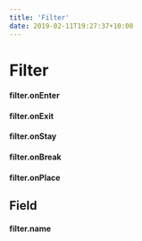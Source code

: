 ```yaml
---
title: 'Filter'
date: 2019-02-11T19:27:37+10:00
---
```


# Filter

#### filter.onEnter
#### filter.onExit
#### filter.onStay

#### filter.onBreak
#### filter.onPlace

## Field

#### filter.name
